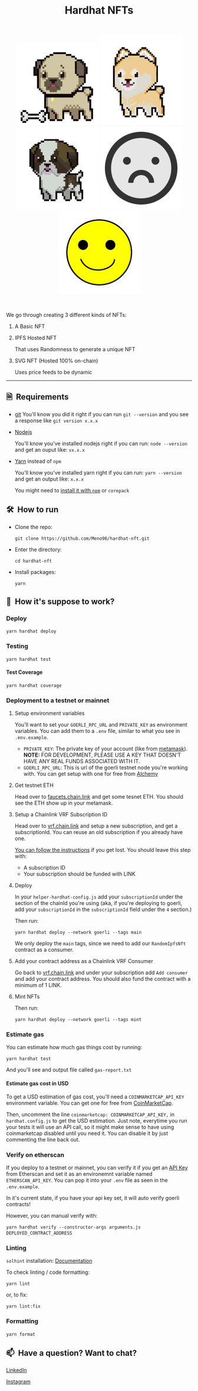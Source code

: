 <h1 align="center">
    Hardhat NFTs
</h1>

<br/>
 
<p align="center">
<img src="./images/randomNft/pug.png" width="225" alt="NFT Pug">
<img src="./images/randomNft/shiba-inu.png" width="225" alt="NFT Shiba">
<img src="./images/randomNft/st-bernard.png" width="225" alt="NFT St.Bernard">
<img src="./images/dynamicNft/frown.svg" width="225" alt="NFT Frown">
<img src="./images/dynamicNft/happy.svg" width="225" alt="NFT Happy">
</p>
<br/>

We go through creating 3 different kinds of NFTs:

1. A Basic NFT

2. IPFS Hosted NFT

    That uses Randomness to generate a unique NFT
  
3. SVG NFT (Hosted 100% on-chain)

    Uses price feeds to be dynamic


<hr/>

## 🗎&nbsp; Requirements
- [git](https://git-scm.com/book/en/v2/Getting-Started-Installing-Git)
    You'll know you did it right if you can run `git --version` and you see a response like `git version x.x.x`
    
- [Nodejs](https://nodejs.org/en/)

    You'll know you've installed nodejs right if you can run: `node --version` and get an ouput like: `vx.x.x`
- [Yarn](https://yarnpkg.com/getting-started/install) instead of `npm`
   
   You'll know you've installed yarn right if you can run: `yarn --version` and get an output like: `x.x.x`
   
   You might need to [install it with `npm`](https://classic.yarnpkg.com/lang/en/docs/install/) or `corepack`

## 🛠️&nbsp; How to run
- Clone the repo:
    ```
    git clone https://github.com/Meno96/hardhat-nft.git
    ```
- Enter the directory:
    ```
    cd hardhat-nft
    ```
- Install packages:
    ```
    yarn
    ```
    
## 🚀&nbsp; How it's suppose to work?

### Deploy

```
yarn hardhat deploy
```

### Testing

```
yarn hardhat test
```

#### Test Coverage

```
yarn hardhat coverage
```
 
### Deployment to a testnet or mainnet

1. Setup environment variables

    You'll want to set your `GOERLI_RPC_URL` and `PRIVATE_KEY` as environment variables. You can add them to a `.env` file, similar to what you see in `.env.example`.

    - `PRIVATE_KEY`: The private key of your account (like from [metamask](https://metamask.io/)). **NOTE:** FOR DEVELOPMENT, PLEASE USE A KEY THAT DOESN'T HAVE ANY REAL FUNDS ASSOCIATED WITH IT.
    - `GOERLI_RPC_URL`: This is url of the goerli testnet node you're working with. You can get setup with one for free from [Alchemy](https://alchemy.com/?a=673c802981)

2. Get testnet ETH

    Head over to [faucets.chain.link](https://faucets.chain.link/) and get some tesnet ETH. You should see the ETH show up in your metamask.

3. Setup a Chainlink VRF Subscription ID

    Head over to [vrf.chain.link](https://vrf.chain.link/) and setup a new subscription, and get a subscriptionId. You can reuse an old subscription if you already have one. 

    [You can follow the instructions](https://docs.chain.link/docs/get-a-random-number/) if you get lost. You should leave this step with:

      - A subscription ID
      - Your subscription should be funded with LINK

4. Deploy

    In your `helper-hardhat-config.js` add your `subscriptionId` under the section of the chainId you're using (aka, if you're deploying to goerli, add your `subscriptionId` in the `subscriptionId` field under the `4` section.)

    Then run:
    ```
    yarn hardhat deploy --network goerli --tags main
    ```
    
    We only deploy the `main` tags, since we need to add our `RandomIpfsNft` contract as a consumer. 

5. Add your contract address as a Chainlink VRF Consumer

    Go back to [vrf.chain.link](https://vrf.chain.link) and under your subscription add `Add consumer` and add your contract address. You should also fund the contract with a minimum of 1 LINK. 

6. Mint NFTs

    Then run:

    ```
    yarn hardhat deploy --network goerli --tags mint
    ```

### Estimate gas

You can estimate how much gas things cost by running:

```
yarn hardhat test
```

And you'll see and output file called `gas-report.txt`

#### Estimate gas cost in USD

To get a USD estimation of gas cost, you'll need a `COINMARKETCAP_API_KEY` environment variable. You can get one for free from [CoinMarketCap](https://pro.coinmarketcap.com/signup). 

Then, uncomment the line `coinmarketcap: COINMARKETCAP_API_KEY,` in `hardhat.config.js` to get the USD estimation. Just note, everytime you run your tests it will use an API call, so it might make sense to have using coinmarketcap disabled until you need it. You can disable it by just commenting the line back out. 


### Verify on etherscan

If you deploy to a testnet or mainnet, you can verify it if you get an [API Key](https://etherscan.io/myapikey) from Etherscan and set it as an environemnt variable named `ETHERSCAN_API_KEY`. You can pop it into your `.env` file as seen in the `.env.example`.

In it's current state, if you have your api key set, it will auto verify goerli contracts!

However, you can manual verify with:

```
yarn hardhat verify --constructor-args arguments.js DEPLOYED_CONTRACT_ADDRESS
```

### Linting

`solhint` installation: [Documentation](https://protofire.github.io/solhint/#installation)

To check linting / code formatting:
```
yarn lint
```

or, to fix: 

```
yarn lint:fix
```

### Formatting 

```
yarn format
```

## 📫&nbsp; Have a question? Want to chat? 

[LinkedIn](https://www.linkedin.com/in/daniele-menin/)

[Instagram](https://www.instagram.com/danielemeno96/)
